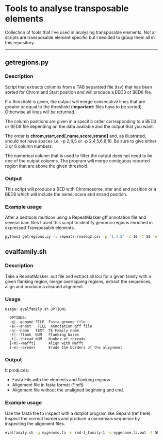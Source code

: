 # Tools to analyse transposable elements


Collection of tools that I've used in analysing transposable elements. Not all scripts are
transposable element specific but I decided to group them all in this repository.

----

## getregions.py 

### Description

Script that extracts columns from a TAB separated file (tsv)
that has been sorted for Chrom and Start position
and will produce a BED3 or BED6 file.


If a threshold is given, the output will merge consecutive lines that are 
greater or equal to the threshold (**Important:** files have to be sorted).
Otherwise all lines will be returned.


The column positions are given in a specific order corresponding to a BED3 or BED6
file depending on the data available and the output that you want.


The order is **chrom,start,end[,name,score,strand]** and, as illustrated, should not
have spaces i.e. -p 2,4,5 or -p 2,4,5,6,8,10. Be sure to give either 3 or 6 column
numbers.

The numerical column that is used to filter the output does not need to be one of
the output columns. The program will merge contiguous reported region that
are above the given threshold.

### Output

This script will produce a BED with Chromosome, star and end position or a BED6 which will include
the name, score and strand position.

### Example usage

After a bedtools multicov using a RepeatMasker gff annotation file and several bam files
I used this script to identify genomic regions enriched in expressed Transposable elements.
```bash
python3 getregions.py -i repeats-rnaseq2.csv -p "1,4,5" -c 10 -t 50 -o repeats-expressed-50.bed
```

## evalfamily.sh

### Description

Take a RepeatMasker .out file and extract all loci for a given family with a given flanking region,
merge overlapping regions, extract the sequences, align and produce a cleaned alignment.

### Usage

    Usage: evalfamily.sh OPTIONS

      OPTIONS:
      -g|--genome FILE  Fasta genome file 
      -a|--annot   FILE  Annotation gff file 
      -n|--name   TEXT  TE Family name 
      -f|--flank  NUM   Flanking bases 
      -t|--thread NUM   Number of threads 
      [-m|--mafft]      Align with Mafft
      [-e|--erode]      Erode the borders of the alignment

### Output

It produces:
- Fasta File with the elements and flanking regions
- Alignment file in fasta format (*.mft)
- Alignment file without the unaligned beginning and end.

### Example usage

Use the fasta file to inspect with a dotplot program like Gepard (ref here).
Inspect the correct borders and produce a consensus sequence by inspecting the alignment files.

```bash
evalfamily.sh -g mygenome.fa -n rnd-1_family-1 -a mygenome.fa.out -f 500 -t 10 -m -e
```
